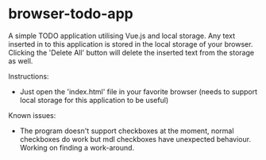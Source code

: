 # browser-todo-app

A simple TODO application utilising Vue.js and local storage.
Any text inserted in to this application is stored in the local storage of your browser.
Clicking the 'Delete All' button will delete
the inserted text from the storage as well.

Instructions:
* Just open the 'index.html' file in your favorite browser (needs to support local storage for this application to be useful)

Known issues:
* The program doesn't support checkboxes at the moment, normal checkboxes do work but mdl checkboxes have unexpected behaviour. Working on finding a work-around.
